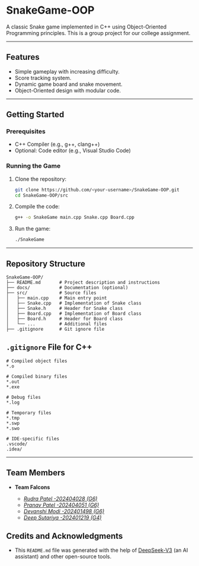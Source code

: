
# SnakeGame-OOP

A classic Snake game implemented in C++ using Object-Oriented Programming principles. This is a group project for our college assignment.

---

## Features
- Simple gameplay with increasing difficulty.
- Score tracking system.
- Dynamic game board and snake movement.
- Object-Oriented design with modular code.

---

## Getting Started

### Prerequisites
- C++ Compiler (e.g., g++, clang++)
- Optional: Code editor (e.g., Visual Studio Code)

### Running the Game
1. Clone the repository:
   ```bash
   git clone https://github.com/<your-username>/SnakeGame-OOP.git
   cd SnakeGame-OOP/src
   ```
2. Compile the code:
   ```bash
   g++ -o SnakeGame main.cpp Snake.cpp Board.cpp
   ```
3. Run the game:
   ```bash
   ./SnakeGame
   ```

---

## Repository Structure
```
SnakeGame-OOP/
├── README.md       # Project description and instructions
├── docs/           # Documentation (optional)
├── src/            # Source files
│   ├── main.cpp    # Main entry point
│   ├── Snake.cpp   # Implementation of Snake class
│   ├── Snake.h     # Header for Snake class
│   ├── Board.cpp   # Implementation of Board class
│   ├── Board.h     # Header for Board class
│   └── ...         # Additional files
├── .gitignore      # Git ignore file
```


## `.gitignore` File for C++
```plaintext
# Compiled object files
*.o

# Compiled binary files
*.out
*.exe

# Debug files
*.log

# Temporary files
*.tmp
*.swp
*.swo

# IDE-specific files
.vscode/
.idea/
```

---

## Team Members
- __Team Falcons__  

     -  [ _Rudra Patel   -202404028 (G6)_](mailto:202404028@daiict.ac.in)
     -  [_Pranav Patel  -202404051 (G6)_](mailto:202404051@daiict.ac.in)
     -  [_Devanshi Modi -202401498 (G6)_](mailto:202401498@daiict.ac.in)
     -  [_Deep Sutariya -202401219 (G4)_](mailto:202401219@daiict.ac.in)

## Credits and Acknowledgments
- This `README.md` file was generated with the help of [DeepSeek-V3](https://deepseek.com) (an AI assistant) and other open-source tools.
